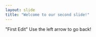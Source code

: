 ```yaml
---
layout: slide
title: "Welcome to our second slide!"
---
```

"First Edit"
Use the left arrow to go back!
